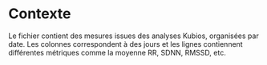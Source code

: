 # Contexte

Le fichier contient des mesures issues des analyses Kubios, organisées par date. Les colonnes correspondent à des jours et les lignes contiennent différentes métriques comme la moyenne RR, SDNN, RMSSD, etc.